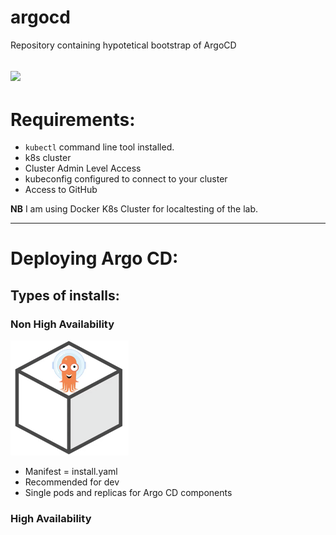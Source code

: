 # argocd
Repository containing hypotetical bootstrap of ArgoCD

<a href="https://argo-cd.readthedocs.io/en/stable/"><img src="https://argo-cd.readthedocs.io/en/stable/assets/logo.png" /></a>
---

# Requirements:

- `kubectl` command line tool installed.
- k8s cluster
- Cluster Admin Level Access
- kubeconfig configured to connect to your cluster
- Access to GitHub

**NB** I am using Docker K8s Cluster for localtesting of the lab.


---


# Deploying Argo CD:

## Types of installs:

### Non High Availability

![Non High Availability](images/non-high-availabiltity.png)

- Manifest = install.yaml
- Recommended for dev
- Single pods and replicas for Argo CD components

### High Availability